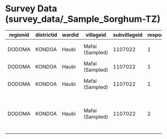 # Survey Data (survey_data/_Sample_Sorghum-TZ)

| regionid   | districtid   | wardid   | villageid       |   subvillageid |   respondentid |   videovariety_rowid | groundnut_similar   | think_prod                  | variety_interest   | variety_replace   | color_forage                                             | color_confirmation   | video_index          |
|------------|--------------|----------|-----------------|----------------|----------------|----------------------|---------------------|-----------------------------|--------------------|-------------------|----------------------------------------------------------|----------------------|----------------------|
| DODOMA     | KONDOA       | Haubi    | Mafai (Sampled) |        1107022 |              1 |                    1 | Different           | It's good                   | Interested         | Interested        | White/off white/cream                                    | nan                  | High Yielding Hybrid |
| DODOMA     | KONDOA       | Haubi    | Mafai (Sampled) |        1107022 |              1 |                    2 | Different           | It's good                   | Interested         | Interested        | A red/brown                                              | nan                  | Food and Fodder      |
| DODOMA     | KONDOA       | Haubi    | Mafai (Sampled) |        1107022 |              1 |                    3 | Neutral             | It's good if it's available | Interested         | Interested        | White/off white/cream                                    | nan                  | Feed and Food        |
| DODOMA     | KONDOA       | Haubi    | Mafai (Sampled) |        1107022 |              2 |                    1 | Different           | It is good for livestock    | Interested         | Neutral           | Not applicable (Only select this if Video is on fortage) | Yes                  | Farage for Animals   |